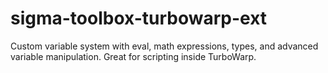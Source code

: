 # sigma-toolbox-turbowarp-ext
Custom variable system with eval, math expressions, types, and advanced variable manipulation. Great for scripting inside TurboWarp.
